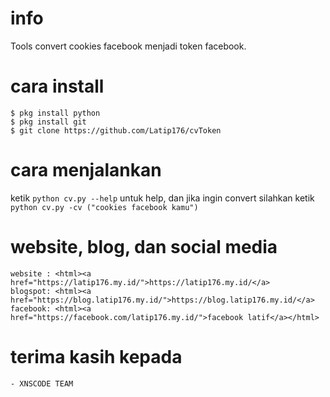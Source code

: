 # info
Tools convert cookies facebook menjadi token facebook.
# cara install
```CMD
$ pkg install python
$ pkg install git
$ git clone https://github.com/Latip176/cvToken
```
# cara menjalankan
ketik ```python cv.py --help``` untuk help, dan jika
ingin convert silahkan ketik ```python cv.py -cv ("cookies facebook kamu")```
# website, blog, dan social media
```
website : <html><a href="https://latip176.my.id/">https://latip176.my.id/</a>
blogspot: <html><a href="https://blog.latip176.my.id/">https://blog.latip176.my.id/</a>
facebook: <html><a href="https://facebook.com/latip176.my.id/">facebook latif</a></html>
```
# terima kasih kepada
```
- XNSCODE TEAM
```
